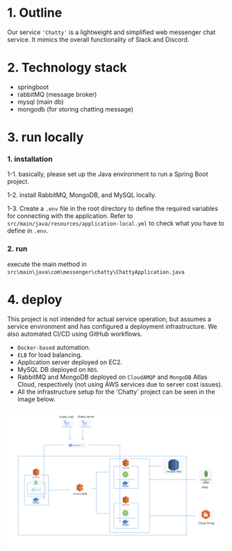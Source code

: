 # 1. Outline
Our service `'Chatty'` is a lightweight and simplified web messenger chat service. It mimics the overall functionality of Slack and Discord.

# 2. Technology stack
- springboot 
- rabbitMQ (message broker)
- mysql (main db)
- mongodb (for storing chatting message)

# 3. run locally
### 1. installation
1-1. basically, please set up the Java environment to run a Spring Boot project.

1-2. install RabbitMQ, MongoDB, and MySQL locally.

1-3. Create a `.env` file in the root directory to define the required variables for connecting with the application. Refer to `src/main/java/resources/application-local.yml` to check what you have to define in `.env`.
### 2. run
execute the main method in `src\main\java\com\messenger\chatty\ChattyApplication.java`


# 4. deploy
This project is not intended for actual service operation, but assumes a service environment and has configured a deployment infrastructure. We also automated CI/CD using GitHub workflows.

- `Docker-based` automation.
- `ELB` for load balancing.
- Application server deployed on EC2.
- MySQL DB deployed on `RDS`.
- RabbitMQ and MongoDB deployed on `CloudAMQP` and `MongoDB` Atlas Cloud, respectively (not using AWS services due to server cost issues).
- All the infrastructure setup for the 'Chatty' project can be seen in the image below.

![img_1.png](img_1.png)